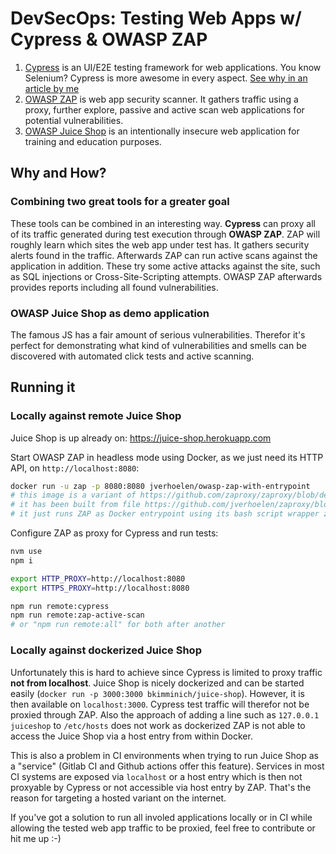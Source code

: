 # DevSecOps: Testing Web Apps w/ Cypress & OWASP ZAP

1. [Cypress](https://www.cypress.io) is an UI/E2E testing framework for web applications. You know Selenium? Cypress is more awesome in every aspect. [See why in an article by me](https://blog.codecentric.de/en/2020/10/cypress-ui-end2end-testing/)
2. [OWASP ZAP](https://www.zaproxy.org/) is web app security scanner. It gathers traffic using a proxy, further explore, passive and active scan web applications for potential vulnerabilities.
3. [OWASP Juice Shop](https://owasp.org/www-project-juice-shop/) is an intentionally insecure web application for training and education purposes.

## Why and How?
### Combining two great tools for a greater goal

These tools can be combined in an interesting way. **Cypress** can proxy all of its traffic generated during test execution through **OWASP ZAP**. ZAP will roughly learn which sites the web app under test has. It gathers security alerts found in the traffic. Afterwards ZAP can run active scans against the application in addition. These try some active attacks against the site, such as SQL injections or Cross-Site-Scripting attempts. OWASP ZAP afterwards provides reports including all found vulnerabilities.

### OWASP Juice Shop as demo application

The famous JS has a fair amount of serious vulnerabilities. Therefor it's perfect for demonstrating what kind of vulnerabilities and smells can be discovered with automated click tests and active scanning.

## Running it

### Locally against remote Juice Shop

Juice Shop is up already on: https://juice-shop.herokuapp.com

Start OWASP ZAP in headless mode using Docker, as we just need its HTTP API, on `http://localhost:8080`:

```bash
docker run -u zap -p 8080:8080 jverhoelen/owasp-zap-with-entrypoint
# this image is a variant of https://github.com/zaproxy/zaproxy/blob/develop/docker/Dockerfile-bare
# it has been built from file https://github.com/jverhoelen/zaproxy/blob/develop/docker/Dockerfile-bare-entrypoint
# it just runs ZAP as Docker entrypoint using its bash script wrapper zap.sh with some default arguments so it binds to 0.0.0.0:8080 as daemon without API key
```

Configure ZAP as proxy for Cypress and run tests:

```bash
nvm use
npm i

export HTTP_PROXY=http://localhost:8080
export HTTPS_PROXY=http://localhost:8080

npm run remote:cypress
npm run remote:zap-active-scan
# or "npm run remote:all" for both after another
```

### Locally against dockerized Juice Shop

Unfortunately this is hard to achieve since Cypress is limited to proxy traffic **not from localhost**. Juice Shop is nicely dockerized and can be started easily (`docker run -p 3000:3000 bkimminich/juice-shop`). However, it is then available on `localhost:3000`. Cypress test traffic will therefor not be proxied through ZAP. Also the approach of adding a line such as `127.0.0.1     juiceshop` to `/etc/hosts` does not work as dockerized ZAP is not able to access the Juice Shop via a host entry from within Docker.

This is also a problem in CI environments when trying to run Juice Shop as a "service" (Gitlab CI and Github actions offer this feature). Services in most CI systems are exposed via `localhost` or a host entry which is then not proxyable by Cypress or not accessible via host entry by ZAP. That's the reason for targeting a hosted variant on the internet.

If you've got a solution to run all involed applications locally or in CI while allowing the tested web app traffic to be proxied, feel free to contribute or hit me up :-)